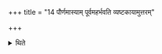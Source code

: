 +++
title = "14 पौर्णमास्याम् पूर्वमहर्भवति व्यष्टकायामुत्तरम्"

+++

<details><summary>थिते</summary>

पौर्णमास्यां पूर्वमहर्भवति । व्यष्टकायामुत्तरम् १४
</details>

